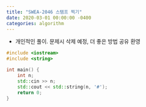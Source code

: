 ```yaml
---
title: "SWEA-2046 스탬프 찍기"
date: 2020-03-01 00:00:00 -0400
categories: algorithm
---
```


* 개인적인 풀이. 문제시 삭제 예정, 더 좋은 방법 공유 환영

```cpp
#include <iostream>
#include <string>

int main() {
    int n;
    std::cin >> n;
    std::cout << std::string(n, '#');
	return 0;
}
```